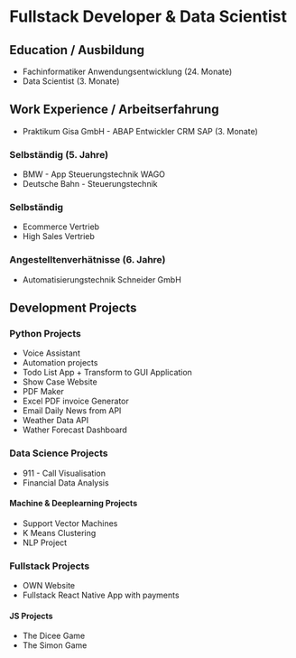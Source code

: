 # Fullstack Developer & Data Scientist

## Education / Ausbildung
- Fachinformatiker Anwendungsentwicklung (24. Monate)
- Data Scientist (3. Monate)

## Work Experience / Arbeitserfahrung
- Praktikum Gisa GmbH - ABAP Entwickler CRM SAP (3. Monate)

### Selbständig (5. Jahre)
- BMW - App Steuerungstechnik WAGO
- Deutsche Bahn - Steuerungstechnik

### Selbständig
- Ecommerce Vertrieb 
- High Sales Vertrieb

### Angestelltenverhätnisse (6. Jahre)
- Automatisierungstechnik Schneider GmbH 

## Development Projects
### Python Projects
- Voice Assistant
- Automation projects
- Todo List App + Transform to GUI Application
- Show Case Website
- PDF Maker
- Excel PDF invoice Generator
- Email Daily News from API
- Weather Data API
- Wather Forecast Dashboard

### Data Science Projects
- 911 - Call Visualisation
- Financial Data Analysis

#### Machine & Deeplearning Projects 
- Support Vector Machines
- K Means Clustering
- NLP Project

### Fullstack Projects
- OWN Website
- Fullstack React Native App with payments

#### JS Projects 
- The Dicee Game
- The Simon Game
